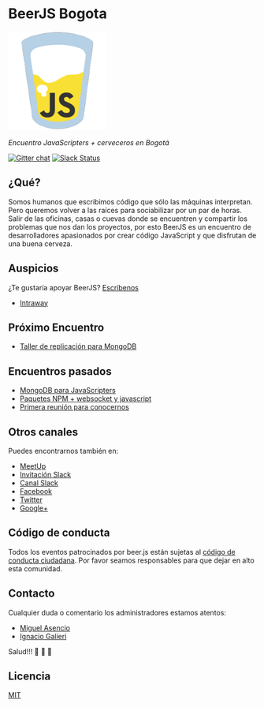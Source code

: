 BeerJS Bogota
====

![BeerJS](https://raw.githubusercontent.com/beerjs/bogota/master/assets/beerjs.png)

*Encuentro JavaScripters + cerveceros en Bogotá*

[![Gitter chat][gitter-image]][gitter-url]
[![Slack Status][slack-image]][slack-url]

## ¿Qué?

Somos humanos que escribimos código que sólo las máquinas interpretan. Pero queremos volver a las raíces para sociabilizar por un par de horas. Salir de las oficinas, casas o cuevas donde se encuentren y compartir los problemas que nos dan los proyectos, por esto BeerJS es un encuentro de desarrolladores apasionados por crear código JavaScript y que disfrutan de una buena cerveza.

## Auspicios

¿Te gustaría apoyar BeerJS? [Escríbenos](mailto:beerjsbog@gmail.com)

  - [Intraway](https://www.dropbox.com/s/nnu4vlkekp19tme/Intraway%20Cable%204.4%20ENG%20-%20reference.pdf?dl=0)

## Próximo Encuentro
  - [Taller de replicación para MongoDB](meetings/Replica.md)

## Encuentros pasados
  - [MongoDB para JavaScripters](meetings/Mongo.md)
  - [Paquetes NPM + websocket y javascript](meetings/NPM_websockets.md)
  - [Primera reunión para conocernos](meetings/Primera_reunion.md)

## Otros canales

Puedes encontrarnos también en:

  - [MeetUp](http://www.meetup.com/Beer-JS-Bogota/)
  - [Invitación Slack](https://beerjsbog.herokuapp.com/)
  - [Canal Slack](https://beerjsbog.slack.com/)
  - [Facebook](https://www.facebook.com/beerjsbog/)
  - [Twitter](https://twitter.com/BeerjsBogota)
  - [Google+](https://plus.google.com/communities/106847662527804710459)

## Código de conducta

Todos los eventos patrocinados por beer.js están sujetas al [código de conducta ciudadana](http://es.confcodeofconduct.com/). Por favor seamos responsables para que dejar en alto esta comunidad.

## Contacto

Cualquier duda o comentario los administradores estamos atentos:

  - [Miguel Asencio](http://www.github.com/maasencioh)
  - [Ignacio Galieri](https://github.com/irgalieri)

Salud!!! :beers: :beers: :beers:

## Licencia

[MIT](./assets/LICENSE)

[gitter-image]: https://img.shields.io/gitter/room/nwjs/nw.js.svg
[gitter-url]: https://gitter.im/beerjs/bogota
[slack-image]: https://beerjsbog.herokuapp.com/badge.svg
[slack-url]: https://beerjsbog.herokuapp.com/
